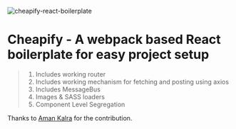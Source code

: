 ![cheapify-react-boilerplate](https://socialify.git.ci/ogil7190/cheapify/image?description=1&descriptionEditable=A%20webpack%20based%20react%20boilerplate%20with%20component%20level%20segregation%20%26%20SASS.&font=KoHo&language=1&owner=1&pattern=Floating%20Cogs&stargazers=1&theme=Dark)

# **Cheapify - A webpack based React boilerplate for easy project setup**

> 1. Includes working router
> 2. Includes working mechanism for fetching and posting using axios
> 3. Includes MessageBus
> 4. Images & SASS loaders
> 5. Component Level Segregation

Thanks to [Aman Kalra](https://github.com/aman97kalra) for the contribution.
